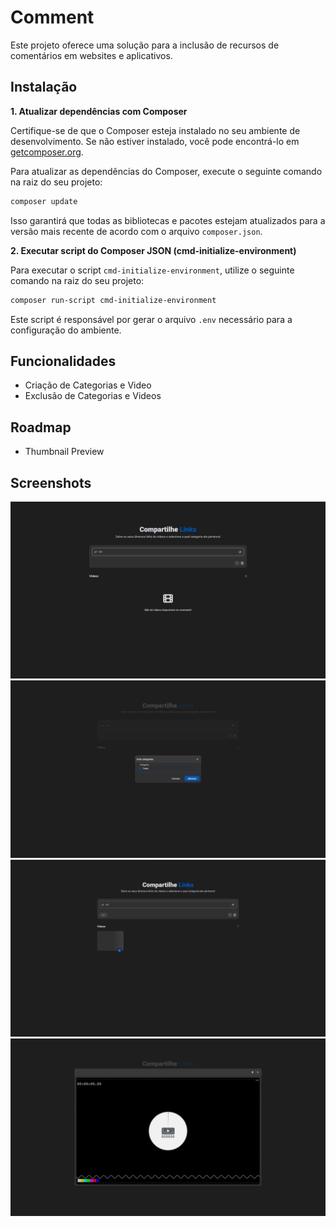 
# Comment

Este projeto oferece uma solução para a inclusão de recursos de comentários em websites e aplicativos.

## Instalação

**1. Atualizar dependências com Composer**

Certifique-se de que o Composer esteja instalado no seu ambiente de desenvolvimento. Se não estiver instalado, você pode encontrá-lo em [getcomposer.org](https://getcomposer.org/).

Para atualizar as dependências do Composer, execute o seguinte comando na raiz do seu projeto:

```bash
composer update
```

Isso garantirá que todas as bibliotecas e pacotes estejam atualizados para a versão mais recente de acordo com o arquivo `composer.json`.

**2. Executar script do Composer JSON (cmd-initialize-environment)**

Para executar o script `cmd-initialize-environment`, utilize o seguinte comando na raiz do seu projeto:

```bash
composer run-script cmd-initialize-environment
```

Este script é responsável por gerar o arquivo `.env` necessário para a configuração do ambiente.

## Funcionalidades

- Criação de Categorias e Video
- Exclusão de Categorias e Videos

## Roadmap

- Thumbnail Preview

## Screenshots

![App Screenshot](https://raw.githubusercontent.com/bieuzitos/php-video-list/main/public/assets/images/screenshot%20(1).jpg)
![App Screenshot](https://raw.githubusercontent.com/bieuzitos/php-video-list/main/public/assets/images/screenshot%20(2).jpg)
![App Screenshot](https://raw.githubusercontent.com/bieuzitos/php-video-list/main/public/assets/images/screenshot%20(3).jpg)
![App Screenshot](https://raw.githubusercontent.com/bieuzitos/php-video-list/main/public/assets/images/screenshot%20(4).jpg)